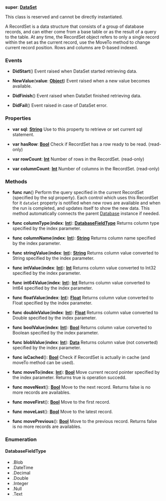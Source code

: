 **super**: **[DataSet](DataSet.md)**

This class is reserved and cannot be directly instantiated.

A RecordSet is a data structure that consists of a group of database records, and can either come from a base table or as the result of a query to the table. At any time, the RecordSet object refers to only a single record within the set as the current record, use the MoveTo method to change current record position.
Rows and columns are 0-based indexed.

### Events

* **DidStart**()
Event raised when DataSet started retrieving data.

* **NewValue**(**value**: **[Object](../gravity/types.md)**)
Event raised when a new value becomes available.

* **DidFinish**()
Event raised when DataSet finished retrieving data.

* **DidFail**()
Event raised in case of DataSet error.



### Properties

* **var** **sql**: **[String](../gravity/types.md)**
Use to this property to retrieve or set current sql statement.

* **var** **hasRow**: **[Bool](../gravity/types.md)**
Check if RecordSet has a row ready to be read. \(read-only\)

* **var** **rowCount**: **[Int](../gravity/types.md)**
Number of rows in the RecordSet. \(read-only\)

* **var** **columnCount**: **[Int](../gravity/types.md)**
Number of columns in the RecordSet. \(read-only\)



### Methods

* **func** **run**()
Perform the query specified in the current RecordSet (specified by the sql property). Each control which uses this RecordSet for it <code>dataSet</code> property is notified when new rows are available and when the run is completed, and updates itself to show the new data. This method automatically connects the parent <a href="Database.html">Database</a> instance if needed.

* **func** **columnType**(**index**: **[Int](../gravity/types.md)**): <strong><a href="#_enum_DatabaseFieldType">DatabaseFieldType</a></strong> 
Returns column type specified by the index parameter.

* **func** **columnName**(**index**: **[Int](../gravity/types.md)**): <strong>[String](../gravity/types.md)</strong> 
Returns column name specified by the index parameter.

* **func** **stringValue**(**index**: **[Int](../gravity/types.md)**): <strong>[String](../gravity/types.md)</strong> 
Returns column value converted to String specified by the index parameter.

* **func** **intValue**(**index**: **[Int](../gravity/types.md)**): <strong>[Int](../gravity/types.md)</strong> 
Returns column value converted to Int32 specified by the index parameter.

* **func** **int64Value**(**index**: **[Int](../gravity/types.md)**): <strong>[Int](../gravity/types.md)</strong> 
Returns column value converted to Int64 specified by the index parameter.

* **func** **floatValue**(**index**: **[Int](../gravity/types.md)**): <strong>[Float](../gravity/types.md)</strong> 
Returns column value converted to Float specified by the index parameter.

* **func** **doubleValue**(**index**: **[Int](../gravity/types.md)**): <strong>[Float](../gravity/types.md)</strong> 
Returns column value converted to Double specified by the index parameter.

* **func** **boolValue**(**index**: **[Int](../gravity/types.md)**): <strong>[Bool](../gravity/types.md)</strong> 
Returns column value converted to Boolean specified by the index parameter.

* **func** **blobValue**(**index**: **[Int](../gravity/types.md)**): <strong>[Data](Data.md)</strong> 
Returns column value (not converted) specified by the index parameter.

* **func** **isCached**(): <strong>[Bool](../gravity/types.md)</strong> 
Check if RecordSet is actually in cache (and moveTo method can be used).

* **func** **moveTo**(**index**: **[Int](../gravity/types.md)**): <strong>[Bool](../gravity/types.md)</strong> 
Move current record pointer specified by the index parameter. Returns true is operation succedd.

* **func** **moveNext**(): <strong>[Bool](../gravity/types.md)</strong> 
Move to the next record. Returns false is no more records are availables.

* **func** **moveFirst**(): <strong>[Bool](../gravity/types.md)</strong> 
Move to the first record.

* **func** **moveLast**(): <strong>[Bool](../gravity/types.md)</strong> 
Move to the latest record.

* **func** **movePrevious**(): <strong>[Bool](../gravity/types.md)</strong> 
Move to the previous record. Returns false is no more records are availables.





### Enumeration

#### DatabaseFieldType
 * .Blob
 * .DateTime
 * .Decimal
 * .Double
 * .Integer
 * .Null
 * .Text



